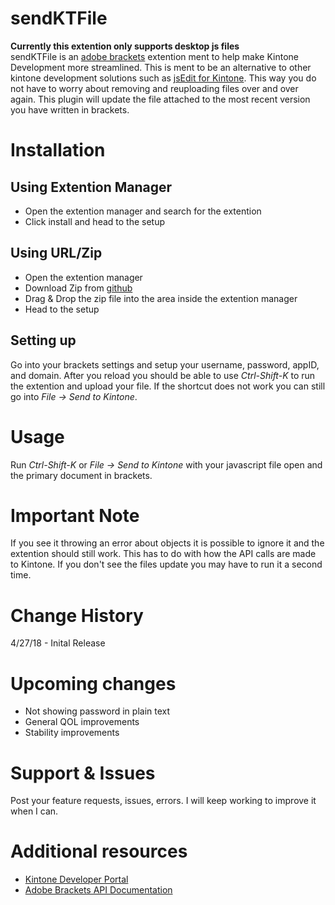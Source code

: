 # sendKTFile
**Currently this extention only supports desktop js files**\
sendKTFile is an [adobe brackets](http://brackets.io/) extention ment to help make Kintone Development more streamlined. This is ment to be an alternative to other kintone development solutions such as [jsEdit for Kintone](https://github.com/kintone/plugin-sdk/tree/master/examples/js-edit). This way you do not have to worry about removing and reuploading files over and over again. This plugin will update the file attached to the most recent version you have written in brackets.

# Installation

## Using Extention Manager
- Open the extention manager and search for the extention
- Click install and head to the setup

## Using URL/Zip
- Open the extention manager
- Download Zip from [github](https://github.com/ATTron/sendKTFile)
- Drag & Drop the zip file into the area inside the extention manager
- Head to the setup

## Setting up
Go into your brackets settings and setup your username, password, appID, and domain. After you reload you should be able to use *Ctrl-Shift-K* to run the extention and upload your file. If the shortcut does not work you can still go into *File -> Send to Kintone*.

# Usage
Run *Ctrl-Shift-K* or *File -> Send to Kintone* with your javascript file open and the primary document in brackets.

# Important Note
If you see it throwing an error about objects it is possible to ignore it and the extention should still work. This has to do with how the API calls are made to Kintone. If you don't see the files update you may have to run it a second time.

# Change History
4/27/18 - Inital Release

# Upcoming changes
- Not showing password in plain text
- General QOL improvements
- Stability improvements

# Support & Issues
Post your feature requests, issues, errors. I will keep working to improve it when I can.

# Additional resources
- [Kintone Developer Portal](https://developer.kintone.io)
- [Adobe Brackets API Documentation](http://brackets.io/docs/current/)
